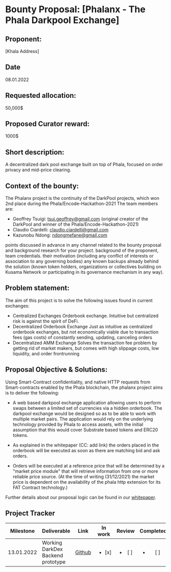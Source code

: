 # Bounty Proposal: [Phalanx - The Phala Darkpool Exchange]

## Proponent:
[Khala Address]
## Date
08.01.2022
## Requested allocation:
50,000$
## Proposed Curator reward:
1000$
## Short description:
A decentralized dark pool exchange built on top of Phala, focused on 
order privacy and mid-price clearing.

## Context of the bounty:
The Phalanx project is the continuity of the DarkPool projects, which won 2nd place during the Phala/Encode-Hackathon-2021
The team members are:
- Geoffrey Tsuigi: tsui.geoffrey@gmail.com (original creator of the DarkPool and winner of the Phala/Encode-Hackathon-2021)
- Claudio Ciardelli: claudio.ciardelli@gmail.com
- Kazunobu Ndong: ndongmefane@gmail.com

points discussed in advance in any channel related to the bounty proposal and background research for your project. 
background of the proponent, team credentials. 
their motivation (including any conflict of interests or association to any governing bodies)
any known backups already behind the solution (known token holders, organizations or collectives building on Kusama Network or participating in its governance mechanism in any way).

## Problem statement:
The aim of this project is to solve the following issues found in current exchanges:
- Centralized Exchanges
Orderbook exchange. Intuitive but centralized risk is against  the spirit of DeFi.
- Decentralized Orderbook Exchange
Just as intuitive as centralized orderbook exchanges, but not economically viable due to transaction fees (gas costs) of constantly sending, updating, canceling orders
- Decentralized AMM Exchange
Solves the transaction fee problem by getting rid of market makers, but comes with high slippage costs, low liquidity, and order frontrunning

## Proposal Objective & Solutions:  
 Using Smart-Contract confidentiality, and native HTTP requests from Smart-contracts enabled by the Phala blockchain, the phalanx project aims is  to deliver the following:

- A web based darkpool exchange application allowing users to perform swaps between a limited set of currencies via a hidden orderbook. The darkpool exchange would be designed so as to be able to work with multiple market pairs. The application would rely on the underlying technology provided by Phala to access assets, with the initial assumption that this would cover Substrate based tokens and ERC20 tokens. 

- As explained in the whitepaper (CC: add link) the orders placed in the orderbook will be executed as soon as there are matching bid and ask orders. 

- Orders will be executed at a reference price that will be determined by a "market price module" that will retrieve information from one or more reliable price source. (At the time of writing (31/12/2021) the market price is dependent on the availability of the phala http extension for its FAT Contract technology.)

Further details about our proposal logic can be found in our [whitepaper](https://github.com/projectphalanx/phalanx-docs/blob/master/whitepaper.pdf).

## Project Tracker

| Milestone                              | Deliverable                                      | Link                                                                 |       In work       |     Review     |       Completed        |
| --------------------------------- | -------------------------------------------- | -------------------------------------------------------------------- | :--------------------: | :--------------------: | :--------------------: |
| 13.01.2022 | Working DarkDex Backend prototype | [Github](https://github.com/projectphalanx/Ink_Contract) | <ul><li>[x] </li></ul> | <ul><li>[ ] </li></ul> | <ul><li>[ ] </li></ul> |


